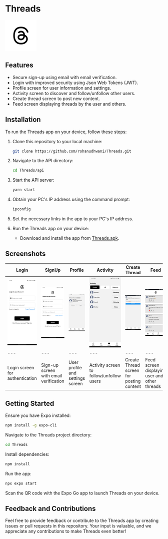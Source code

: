 # Threads

<p>
  <img src="./assets/icon1.png" alt="Threads App Icon" width="100" style="background-color:white">
</p>

## Features

- Secure sign-up using email with email verification.
- Login with improved security using Json Web Tokens (JWT).
- Profile screen for user information and settings.
- Activity screen to discover and follow/unfollow other users.
- Create thread screen to post new content.
- Feed screen displaying threads by the user and others.

## Installation

To run the Threads app on your device, follow these steps:

1. Clone this repository to your local machine:
   ```bash
   git clone https://github.com/rohanudhwani/Threads.git
   ```

2. Navigate to the API directory:
   ```bash
   cd Threads/api
   ```

3. Start the API server:
   ```bash
   yarn start
   ```

4. Obtain your PC's IP address using the command prompt:
   ```bash
   ipconfig
   ```

5. Set the necessary links in the app to your PC's IP address.

6. Run the Threads app on your device:
   - Download and install the app from [Threads.apk](https://github.com/rohanudhwani/Threads/raw/master/Threads.apk).


## Screenshots

| Login | SignUp | Profile | Activity | Create Thread | Feed |
| --- | --- | --- | --- | --- | --- |
| ![Login](./screenshots/Login.jpg) | ![SignUp](./screenshots/SignUp.jpg) | ![Profile](./screenshots/ProfileScreen.jpg) | ![Activity](./screenshots/ActivityScreen.jpg) | ![Create Thread](./screenshots/CreateThreadScreen.jpg) | ![Feed](./screenshots/FeedScreen.jpg) |
| --- | --- | --- | --- | --- | --- |
| Login screen for authentication | Sign-up screen with email verification | User profile and settings screen | Activity screen to follow/unfollow users | Create Thread screen for posting content | Feed screen displaying user and other threads |


## Getting Started

Ensure you have Expo installed:
```bash
npm install -g expo-cli
```

Navigate to the Threads project directory:
```bash
cd Threads
```

Install dependencies:
```bash
npm install
```

Run the app:
```bash
npx expo start
```

Scan the QR code with the Expo Go app to launch Threads on your device.

## Feedback and Contributions

Feel free to provide feedback or contribute to the Threads app by creating issues or pull requests in this repository. Your input is valuable, and we appreciate any contributions to make Threads even better!
